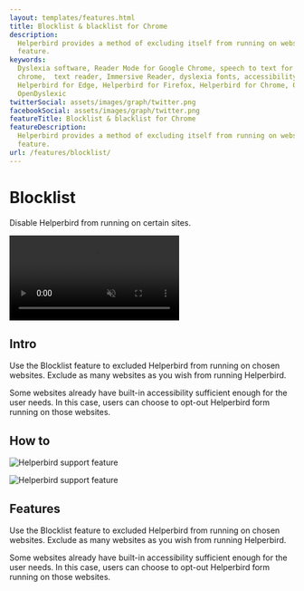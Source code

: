 ```yaml
---
layout: templates/features.html
title: Blocklist & blacklist for Chrome
description:
  Helperbird provides a method of excluding itself from running on websites using the Blocklist
  feature.
keywords:
  Dyslexia software, Reader Mode for Google Chrome, speech to text for chrome, Text to speech for
  chrome,  text reader, Immersive Reader, dyslexia fonts, accessibility software, dyslexia software,
  Helperbird for Edge, Helperbird for Firefox, Helperbird for Chrome, Opendyslexic for Chrome,
  OpenDyslexic
twitterSocial: assets/images/graph/twitter.png
facebookSocial: assets/images/graph/twitter.png
featureTitle: Blocklist & blacklist for Chrome
featureDescription:
  Helperbird provides a method of excluding itself from running on websites using the Blocklist
  feature.
url: /features/blocklist/
---
```





<div class="bg-white ">
	<div class="relative overflow-hidden">
		<div class="relative pb-12 sm:pb-12">
			<div class="mt-16 mx-auto max-w-7xl px-4 sm:mt-24 sm:px-6">
				<div class="text-center">
					<h1 class="text-4xl tracking-tight font-extrabold text-gray-900 sm:text-5xl md:text-6xl"><span class="block">Blocklist</span> </h1>
					<p class="mt-3 max-w-md mx-auto text-base text-gray-500 sm:text-lg md:mt-5 md:text-xl md:max-w-3xl">
Disable Helperbird from running on certain sites.</p>
				</div>
			</div>
		</div>
		<div class="relative">
			<div class="max-w-3xl mx-auto px-4 sm:px-6">
				<video autoplay="autoplay" class="relative rounded-lg shadow-lg" control="control" loop="loop" muted="muted" playsinline="playsinline"><source src="/assets/videos/home.webm" type="video/webm"><source src="/assets/videos/home.mp4" type="video/mp4"></video>
			</div>
		</div>
	</div>

</div>

<div class="relative py-16 bg-white overflow-hidden">
  <div class="relative px-4 sm:px-6 lg:px-8">
    <div class="mt-6 prose prose-pink prose-lg mx-auto">

<div class="mt-16 mx-auto max-w-7xl px-4 sm:mt-24 sm:px-6">







## Intro

Use the Blocklist feature to excluded Helperbird from running on chosen websites. Exclude as many
websites as you wish from running Helperbird.

Some websites already have built-in accessibility sufficient enough for the user needs. In this
case, users can choose to opt-out Helperbird form running on those websites.

## How to

![Helperbird support feature](https://youtu.be/u67t7Ap61Nc)


![Helperbird support feature](https://www.helperbird.com/assets/images/new/auto-scroll/auto-scroll.png)

## Features

Use the Blocklist feature to excluded Helperbird from running on chosen websites. Exclude as many
websites as you wish from running Helperbird.

Some websites already have built-in accessibility sufficient enough for the user needs. In this
case, users can choose to opt-out Helperbird form running on those websites.



  </div>
  </div>
</div>